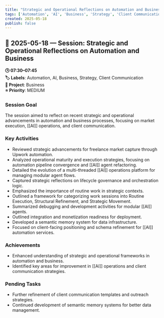 ```yaml
---
title: "Strategic and Operational Reflections on Automation and Business"
tags: ['Automation', 'AI', 'Business', 'Strategy', 'Client Communication']
created: 2025-05-18
publish: false
---
```


## 📅 2025-05-18 — Session: Strategic and Operational Reflections on Automation and Business

**🕒 07:30–07:45**  
**🏷️ Labels**: Automation, AI, Business, Strategy, Client Communication  
**📂 Project**: Business  
**⭐ Priority**: MEDIUM  


### Session Goal
The session aimed to reflect on recent strategic and operational advancements in automation and business processes, focusing on market execution, [[AI]] operations, and client communication.

### Key Activities
- Reviewed strategic advancements for freelance market capture through Upwork automation.
- Analyzed operational maturity and execution strategies, focusing on automation pipeline convergence and [[AI]] agent refactoring.
- Detailed the evolution of a multi-threaded [[AI]] operations platform for managing modular agent flows.
- Captured strategic reflections on lifecycle governance and orchestration logic.
- Emphasized the importance of routine work in strategic contexts.
- Outlined a framework for categorizing work sessions into Routine Execution, Structural Refinement, and Strategic Movement.
- Summarized debugging and development activities for modular [[AI]] agents.
- Outlined integration and monetization readiness for deployment.
- Developed a semantic memory system for data infrastructure.
- Focused on client-facing positioning and schema refinement for [[AI]] automation services.

### Achievements
- Enhanced understanding of strategic and operational frameworks in automation and business.
- Identified key areas for improvement in [[AI]] operations and client communication strategies.

### Pending Tasks
- Further refinement of client communication templates and outreach strategies.
- Continued development of semantic memory systems for better data management.
